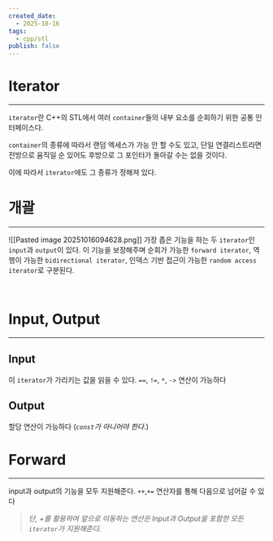 ```yaml
---
created_date:
  - 2025-10-16
tags:
  - cpp/stl
publish: false
---
```

# Iterator
---
`iterator`란 C++의 STL에서 여러 `container`들의 내부 요소를 순회하기 위한 공통 인터페이스다. 

`container`의 종류에 따라서 랜덤 엑세스가 가능 안 할 수도 있고, 단일 연결리스트라면 전방으로 움직일 순 있어도 후방으로 그 포인터가 돌아갈 수는 없을 것이다. 

이에 따라서 `iterator`에도 그 종류가 정해져 있다.
<br>
# 개괄
---
![[Pasted image 20251016094628.png]]
가장 좁은 기능을 하는 두 `iterator`인 `input`과 `output`이 있다.
이 기능을 보장해주며 순회가 가능한 `forward iterator`, 역행이 가능한 `bidirectional iterator`, 인덱스 기반 접근이 가능한 `random access iterator`로 구분된다.

<br>

# Input, Output
---
## Input
이 `iterator`가 가리키는 값을 읽을 수 있다.
`==`, `!=`, `*`, `->` 연산이 가능하다

## Output
할당 연산이 가능하다 (_`const`가 아니어야 한다._)
<br>

# Forward
---
input과 output의 기능을 모두 지원해준다.
`++`,`+=` 연산자를 통해 다음으로 넘어갈 수 있다

> _단, +를 활용하여 앞으로 이동하는 연산은 Input과 Output을 포함한 모든 `iterator`가 지원해준다._

